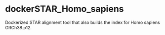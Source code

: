 # dockerSTAR_Homo_sapiens
Dockerized STAR alignment tool that also builds the index for Homo sapiens GRCh38.p12.
